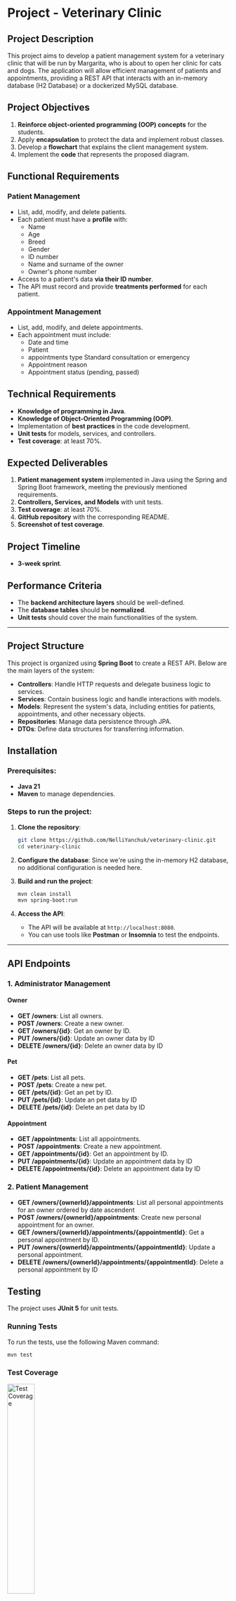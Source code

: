 # Project - Veterinary Clinic

## Project Description

This project aims to develop a patient management system for a veterinary clinic that will be run by Margarita, who is about to open her clinic for cats and dogs. The application will allow efficient management of patients and appointments, providing a REST API that interacts with an in-memory database (H2 Database) or a dockerized MySQL database.

## Project Objectives

1. **Reinforce object-oriented programming (OOP) concepts** for the students.
2. Apply **encapsulation** to protect the data and implement robust classes.
3. Develop a **flowchart** that explains the client management system.
4. Implement the **code** that represents the proposed diagram.

## Functional Requirements

### Patient Management
- List, add, modify, and delete patients.
- Each patient must have a **profile** with:
    - Name
    - Age
    - Breed
    - Gender
    - ID number
    - Name and surname of the owner
    - Owner's phone number
- Access to a patient's data **via their ID number**.
- The API must record and provide **treatments performed** for each patient.

### Appointment Management
- List, add, modify, and delete appointments.
- Each appointment must include:
    - Date and time
    - Patient
    - appointments type Standard consultation or emergency
    - Appointment reason
    - Appointment status (pending, passed)


## Technical Requirements

- **Knowledge of programming in Java**.
- **Knowledge of Object-Oriented Programming (OOP)**.
- Implementation of **best practices** in the code development.
- **Unit tests** for models, services, and controllers.
- **Test coverage**: at least 70%.


## Expected Deliverables

1. **Patient management system** implemented in Java using the Spring and Spring Boot framework, meeting the previously mentioned requirements.
2. **Controllers, Services, and Models** with unit tests.
3. **Test coverage**: at least 70%.
4. **GitHub repository** with the corresponding README.
5. **Screenshot of test coverage**.

## Project Timeline

- **3-week sprint**.

## Performance Criteria

- The **backend architecture layers** should be well-defined.
- The **database tables** should be **normalized**.
- **Unit tests** should cover the main functionalities of the system.

---

## Project Structure

This project is organized using **Spring Boot** to create a REST API. Below are the main layers of the system:

- **Controllers**: Handle HTTP requests and delegate business logic to services.
- **Services**: Contain business logic and handle interactions with models.
- **Models**: Represent the system's data, including entities for patients, appointments, and other necessary objects.
- **Repositories**: Manage data persistence through JPA.
- **DTOs**: Define data structures for transferring information.

## Installation

### Prerequisites:
- **Java 21**
- **Maven** to manage dependencies.

### Steps to run the project:

1. **Clone the repository**:

    ```bash
    git clone https://github.com/NelliYanchuk/veterinary-clinic.git
    cd veterinary-clinic
    ```

2. **Configure the database**:
    Since we're using the in-memory H2 database, no additional configuration is needed here.

3. **Build and run the project**:

    ```bash
    mvn clean install
    mvn spring-boot:run
    ```

4. **Access the API**:
    - The API will be available at `http://localhost:8080`.
    - You can use tools like **Postman** or **Insomnia** to test the endpoints.

---

## API Endpoints

### 1. **Administrator Management**

#### Owner
- **GET /owners**: List all owners.
- **POST /owners**: Create a new owner.
- **GET /owners/{id}**: Get an owner by ID.
- **PUT /owners/{id}**: Update an owner data by ID
- **DELETE /owners/{id}**: Delete an owner data by ID

#### Pet
- **GET /pets**: List all pets.
- **POST /pets**: Create a new pet.
- **GET /pets/{id}**: Get an pet by ID.
- **PUT /pets/{id}**: Update an pet data by ID
- **DELETE /pets/{id}**: Delete an pet data by ID

#### Appointment
- **GET /appointments**: List all appointments.
- **POST /appointments**: Create a new appointment.
- **GET /appointments/{id}**: Get an appointment by ID.
- **PUT /appointments/{id}**: Update an appointment data by ID
- **DELETE /appointments/{id}**: Delete an appointment data by ID

### 2. **Patient Management**

- **GET /owners/{ownerId}/appointments**: List all personal appointments for an owner ordered by date ascendent
- **POST /owners/{ownerId}/appointments**: Create new personal appointment for an owner.
- **GET /owners/{ownerId}/appointments/{appointmentId}**: Get a personal appointment by ID.
- **PUT /owners/{ownerId}/appointments/{appointmentId}**: Update a personal appointment.
- **DELETE /owners/{ownerId}/appointments/{appointmentId}**: Delete a personal appointment by ID

## Testing

The project uses **JUnit 5** for unit tests.

### Running Tests

To run the tests, use the following Maven command:

    mvn test


### Test Coverage

<img src="screenshot/test_cover.png" alt="Test Coverage" width="35%">

## Diagrams
Include diagrams such as:
- **Class Diagram**:

<img src="screenshot/class_diagram.png" alt="Class Diagram" width="70%">

- **Relational Diagram**:

<img src="screenshot/relational_diagram.png" alt="Relational Diagram" width="40%">

- **Mount Point Diagram**:

<img src="screenshot/mount_points_diagram.png" alt="Mount Point Diagram" width="80%">


## Authors
### Contact us with:

**Abdias Labrador** [GitHub](https://github.com/abdiaslabrador) / [LinkedIn](https://www.linkedin.com/in/abdias-labrador/)

**Alberto Casas** [GitHub](https://github.com/ofiucoder) / [LinkedIn](https://www.linkedin.com/in/jhon-alberto-casas-gutierrez-29590161/)

**Andreina Arias** [GitHub](https://github.com/Andreina2) / [LinkedIn](https://www.linkedin.com/in/andreina-arias/)

**Kareliz Díaz** [GitHub](https://github.com/KARELIZ01) / [LinkedIn](https://www.linkedin.com/in/kareliz-diaz-3981b3170/)

**Nelli Yanchuk** [GitHub](https://github.com/NelliYanchuk) / [LinkedIn](https://www.linkedin.com/in/nelli-yanchuk-a24b81138/)
